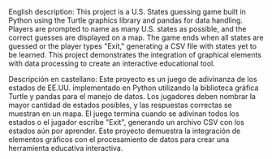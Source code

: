 English description:
This project is a U.S. States guessing game built in Python using the Turtle graphics library and pandas for data handling. Players are prompted to name as many U.S. states as possible, 
and the correct guesses are displayed on a map. The game ends when all states are guessed or the player types "Exit," generating a CSV file with states yet to be learned. 
This project demonstrates the integration of graphical elements with data processing to create an interactive educational tool.

Descripción en castellano:
Este proyecto es un juego de adivinanza de los estados de EE.UU. implementado en Python utilizando la biblioteca gráfica Turtle y pandas para el manejo de datos.
Los jugadores deben nombrar la mayor cantidad de estados posibles, y las respuestas correctas se muestran en un mapa. El juego termina cuando se adivinan todos los estados o el jugador escribe "Exit",
generando un archivo CSV con los estados aún por aprender. Este proyecto demuestra la integración de elementos gráficos con el procesamiento de datos para crear una herramienta educativa interactiva.
